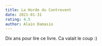 ```yaml
---
title: La Horde du Contrevent
date: 2021-01-31
rating: 4.5
author: Alain Damasio
---
```


Dix ans pour lire ce livre. Ca valait le coup :) 
